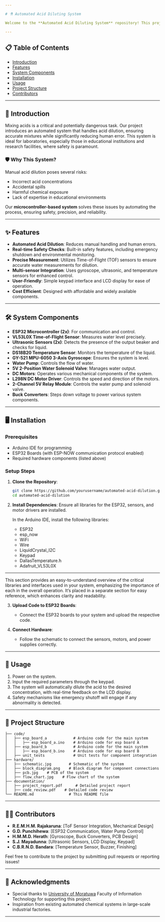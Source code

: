 ```yaml
---

# ⚗️ Automated Acid Diluting System

Welcome to the **Automated Acid Diluting System** repository! This project aims to improve safety and efficiency in laboratories by automating the process of diluting acids using a microcontroller-based system. By reducing human errors and minimizing exposure to hazardous chemicals, this system brings cutting-edge technology to laboratory processes.

---
```


## 📋 Table of Contents

- [Introduction](#introduction)
- [Features](#features)
- [System Components](#system-components)
- [Installation](#installation)
- [Usage](#usage)
- [Project Structure](#project-structure)
- [Contributors](#contributors)

---

## 🔬 Introduction

Mixing acids is a critical and potentially dangerous task. Our project introduces an automated system that handles acid dilution, ensuring accurate mixtures while significantly reducing human error. This system is ideal for laboratories, especially those in educational institutions and research facilities, where safety is paramount.

### 🛡️ Why This System?
Manual acid dilution poses several risks:
- Incorrect acid concentrations
- Accidental spills
- Harmful chemical exposure
- Lack of expertise in educational environments

Our **microcontroller-based system** solves these issues by automating the process, ensuring safety, precision, and reliability.

---

## ✨ Features

- **Automated Acid Dilution**: Reduces manual handling and human errors.
- **Real-time Safety Checks**: Built-in safety features, including emergency shutdown and environmental monitoring.
- **Precise Measurement**: Utilizes Time-of-Flight (TOF) sensors to ensure accurate water measurements for dilution.
- **Multi-sensor Integration**: Uses gyroscope, ultrasonic, and temperature sensors for enhanced control.
- **User-Friendly**: Simple keypad interface and LCD display for ease of operation.
- **Cost Efficient**: Designed with affordable and widely available components.

---

## 🛠️ System Components

- **ESP32 Microcontroller (2x)**: For communication and control.
- **VL53L0X Time-of-Flight Sensor**: Measures water level precisely.
- **Ultrasonic Sensors (2x)**: Detects the presence of the output beaker and checks for liquid.
- **DS18B20 Temperature Sensor**: Monitors the temperature of the liquid.
- **GY-521 MPU-6050 3-Axis Gyroscope**: Ensures the system is level.
- **Water Pump**: Controls the flow of water.
- **5V 2-Position Water Solenoid Valve**: Manages water output.
- **DC Motors**: Operates various mechanical components of the system.
- **L298N DC Motor Driver**: Controls the speed and direction of the motors.
- **2-Channel 5V Relay Module**: Controls the water pump and solenoid valve.
- **Buck Converters**: Steps down voltage to power various system components.

---

## 🖥️ Installation

### Prerequisites
- Arduino IDE for programming
- ESP32 Boards (with ESP-NOW communication protocol enabled)
- Required hardware components (listed above)

### Setup Steps
1. **Clone the Repository**:
   ```bash
   git clone https://github.com/yourusername/automated-acid-dilution.git
   cd automated-acid-dilution
   ```
2. **Install Dependencies**:
   Ensure all libraries for the ESP32, sensors, and motor drivers are installed.
   
   In the Arduino IDE, install the following libraries:
   - ESP32
   - esp_now
   - WiFi
   - Wire
   - LiquidCrystal_I2C
   - Keypad
   - DallasTemperature.h
   - Adafruit_VL53L0X

---

This section provides an easy-to-understand overview of the critical libraries and interfaces used in your system, emphasizing the importance of each in the overall operation. It’s placed in a separate section for easy reference, which enhances clarity and readability.

3. **Upload Code to ESP32 Boards**:
   - Connect the ESP32 boards to your system and upload the respective code.
   
4. **Connect Hardware**:
   - Follow the schematic to connect the sensors, motors, and power supplies correctly.

---

## 🚀 Usage

1. Power on the system.
2. Input the required parameters through the keypad.
3. The system will automatically dilute the acid to the desired concentration, with real-time feedback on the LCD display.
4. Safety mechanisms like emergency shutoff will engage if any abnormality is detected.

---

## 📁 Project Structure

```plaintext
├── code/
│   ├── esp_board_a            # Arduino code for the main system
│   │   ├── esp_board_a.ino    # Arduino code for esp board A
│   ├── esp_board_b            # Arduino code for the main system
│   │   ├── esp_board_b.ino    # Arduino code for esp board B
│   ├── unit_tests             # Unit tests for component integration
├── hardware/
│   ├── schematic.jpg        # Schematic of the system
│   ├── block_diagram.png    # Block diagram for component connections
│   ├── pcb.jpg    # PCB of the system
│   ├── flow_chart.jpg    # Flow chart of the system
├── documentation/
│   ├── project_report.pdf      # Detailed project report
│   ├── code_review.pdf    # Detailed code review
└── README.md                # This README file
```

---

## 👨‍💻 Contributors

- **R.E.M.H.M. Rajakaruna**: [ToF Sensor Integration, Mechanical Design]
- **G.D. Punchihewa**: [ESP32 Communication, Water Pump Control]
- **H.M.M.D. Herath**: [Gyroscope, Buck Converters, PCB Design]
- **S.J. Mayadunna**: [Ultrasonic Sensors, LCD Display, Keypad]
- **C.B.R.N.D. Bandara**: [Temperature Sensor, Buzzer, Finishing]

Feel free to contribute to the project by submitting pull requests or reporting issues!

---

## 🎉 Acknowledgments

- Special thanks to [University of Moratuwa](https://uom.lk) Faculty of Information Technology for supporting this project.
- Inspiration from existing automated chemical systems in large-scale industrial factories.

---
